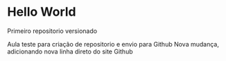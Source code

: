 # Hello World
Primeiro repositorio versionado

Aula teste para criação de repositorio e envio para Github
Nova mudança, adicionando nova linha direto do site Github

